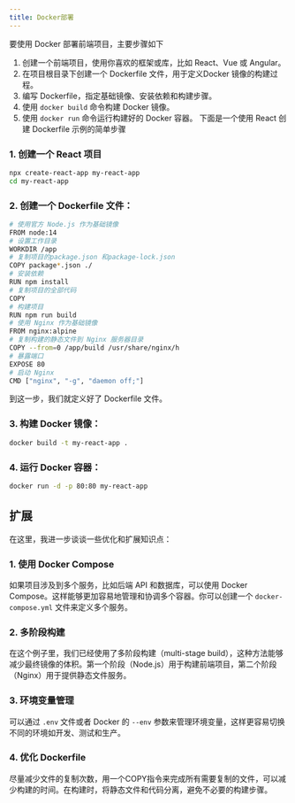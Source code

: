 ```yaml
---
title: Docker部署
---
```


要使用 Docker 部署前端项目，主要步骤如下
1. 创建一个前端项目，使用你喜欢的框架或库，比如 React、Vue 或 Angular。
2. 在项目根目录下创建一个 Dockerfile 文件，用于定义Docker 镜像的构建过程。
3. 编写 Dockerfile，指定基础镜像、安装依赖和构建步骤。
4. 使用 `docker build` 命令构建 Docker 镜像。
5. 使用 `docker run` 命令运行构建好的 Docker 容器。
下面是一个使用 React 创建 Dockerfile 示例的简单步骤

### 1. 创建一个 React 项目
``` bash
npx create-react-app my-react-app
cd my-react-app
```
### 2. 创建一个 Dockerfile 文件：
``` bash
# 使用官方 Node.js 作为基础镜像
FROM node:14
# 设置工作目录
WORKDIR /app
# 复制项目的package.json 和package-lock.json
COPY package*.json ./
# 安装依赖
RUN npm install
# 复制项目的全部代码
COPY
# 构建项目
RUN npm run build
# 使用 Nginx 作为基础镜像
FROM nginx:alpine
# 复制构建的静态文件到 Nginx 服务器目录
COPY --from=0 /app/build /usr/share/nginx/h
# 暴露端口
EXPOSE 80
# 启动 Nginx
CMD ["nginx", "-g", "daemon off;"]
```

到这一步，我们就定义好了 Dockerfile 文件。

### 3. 构建 Docker 镜像：

``` bash
docker build -t my-react-app .
```

### 4. 运行 Docker 容器：

``` bash
docker run -d -p 80:80 my-react-app
```

## 扩展

在这里，我进一步谈谈一些优化和扩展知识点：

### 1. 使用 Docker Compose

如果项目涉及到多个服务，比如后端 API 和数据库，可以使用 Docker Compose。这样能够更加容易地管理和协调多个容器。你可以创建一个 `docker-compose.yml` 文件来定义多个服务。

### 2. 多阶段构建

在这个例子里，我们已经使用了多阶段构建（multi-stage build），这种方法能够减少最终镜像的体积。第一个阶段（Node.js）用于构建前端项目，第二个阶段（Nginx）用于提供静态文件服务。

### 3. 环境变量管理

可以通过 `.env` 文件或者 Docker 的 `--env` 参数来管理环境变量，这样更容易切换不同的环境如开发、测试和生产。

### 4. 优化 Dockerfile

尽量减少文件的复制次数，用一个COPY指令来完成所有需要复制的文件，可以减少构建的时间。在构建时，将静态文件和代码分离，避免不必要的构建步骤。

